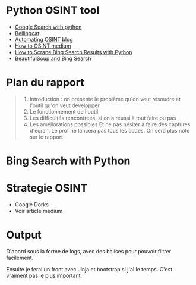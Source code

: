 # Python OSINT tool

* [Google Search with python](https://stackoverflow.com/questions/37083058/programmatically-searching-google-in-python-using-custom-search)
* [Bellingcat](https://www.bellingcat.com/)
* [Automating OSINT blog](http://www.automatingosint.com/blog/)
* [How to OSINT
  medium](https://medium.com/@Peter_UXer/osint-how-to-find-information-on-anyone-5029a3c7fd56)
* [How to Scrape Bing Search Results with Python](https://www.rubydevices.com.au/blog/how-to-scrape-bing)
* [BeautifulSoup and Bing Search](https://stackoverflow.com/questions/47928608/how-to-use-beautifulsoup-to-parse-google-search-results-in-python)

# Plan du rapport

> 1. Introduction : on présente le problème qu'on veut résoudre et l'outil qu'on
>    veut développer
> 2. Le fonctionnement de l'outil
> 3. Les difficultés rencontrées, si on a réussi à tout faire ou pas
> 4. Les améliorations possibles
>    Et ne pas hésiter à faire des captures d'écran. Le prof ne lancera pas tous
>    les codes. On sera plus noté sur le rapport


# Bing Search with Python

# Strategie OSINT

* Google Dorks
* Voir article medium

# Output

D'abord sous la forme de logs, avec des balises pour pouvoir filtrer facilement.

Ensuite je ferai un front avec Jinja et bootstrap si j'ai le temps. C'est
vraiment pas le plus important.